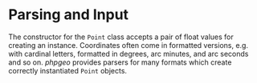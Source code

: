 # Parsing and Input

The constructor for the `Point` class accepts a pair of float values
for creating an instance. Coordinates often come in formatted versions,
e.g. with cardinal letters, formatted in degrees, arc minutes, and arc
seconds and so on. *phpgeo* provides parsers for many formats which create
correctly instantiated `Point` objects.
